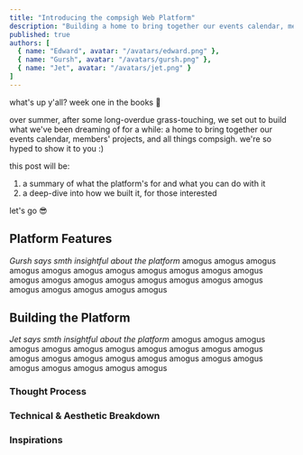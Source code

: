 ```yaml
---
title: "Introducing the compsigh Web Platform"
description: "Building a home to bring together our events calendar, members' projects, and all things compsigh"
published: true
authors: [
  { name: "Edward", avatar: "/avatars/edward.png" },
  { name: "Gursh", avatar: "/avatars/gursh.png" },
  { name: "Jet", avatar: "/avatars/jet.png" }
]
---
```


<Mic name="Edward" avatar="/avatars/edward.png" />

what's up y'all? week one in the books 🌻

over summer, after some long-overdue grass-touching, we set out to build what we've been dreaming of for a while: a home to bring together our events calendar, members' projects, and all things compsigh. we're so hyped to show it to you :)

this post will be:

1. a summary of what the platform's for and what you can do with it
2. a deep-dive into how we built it, for those interested

let's go 😎

## Platform Features

<Mic name="Gursh" avatar="/avatars/gursh.png" />

*Gursh says smth insightful about the platform* amogus amogus amogus amogus amogus amogus amogus amogus amogus amogus amogus amogus amogus amogus amogus amogus amogus amogus amogus amogus amogus amogus amogus amogus

## Building the Platform

<Mic name="Jet" avatar="/avatars/jet.png" />

*Jet says smth insightful about the platform* amogus amogus amogus amogus amogus amogus amogus amogus amogus amogus amogus amogus amogus amogus amogus amogus amogus amogus amogus amogus amogus amogus amogus amogus

### Thought Process

### Technical & Aesthetic Breakdown

### Inspirations
